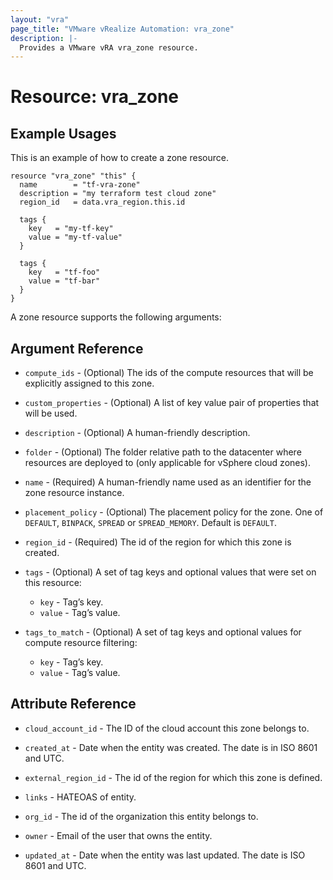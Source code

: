 ```yaml
---
layout: "vra"
page_title: "VMware vRealize Automation: vra_zone"
description: |-
  Provides a VMware vRA vra_zone resource.
---
```


# Resource: vra_zone

## Example Usages

This is an example of how to create a zone resource.

```hcl
resource "vra_zone" "this" {
  name        = "tf-vra-zone"
  description = "my terraform test cloud zone"
  region_id   = data.vra_region.this.id

  tags {
    key   = "my-tf-key"
    value = "my-tf-value"
  }

  tags {
    key   = "tf-foo"
    value = "tf-bar"
  }
}
```

A zone resource supports the following arguments:

## Argument Reference

* `compute_ids` - (Optional) The ids of the compute resources that will be explicitly assigned to this zone.

* `custom_properties` - (Optional) A list of key value pair of properties that will be used.

* `description` - (Optional) A human-friendly description.

* `folder` - (Optional) The folder relative path to the datacenter where resources are deployed to (only applicable for vSphere cloud zones).

* `name` - (Required) A human-friendly name used as an identifier for the zone resource instance.

* `placement_policy` - (Optional) The placement policy for the zone. One of `DEFAULT`, `BINPACK`, `SPREAD` or `SPREAD_MEMORY`. Default is `DEFAULT`.

* `region_id` - (Required) The id of the region for which this zone is created.

* `tags` - (Optional) A set of tag keys and optional values that were set on this resource:
  * `key` - Tag’s key.
  * `value` - Tag’s value.

* `tags_to_match` - (Optional) A set of tag keys and optional values for compute resource filtering:
  * `key` - Tag’s key.
  * `value` - Tag’s value.


## Attribute Reference

* `cloud_account_id` - The ID of the cloud account this zone belongs to.

* `created_at` - Date when the entity was created. The date is in ISO 8601 and UTC.

* `external_region_id` - The id of the region for which this zone is defined.

* `links` - HATEOAS of entity.

* `org_id` - The id of the organization this entity belongs to.

* `owner` - Email of the user that owns the entity.

* `updated_at` - Date when the entity was last updated. The date is ISO 8601 and UTC.

